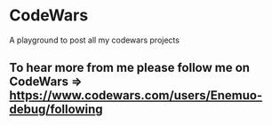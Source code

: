 # CodeWars
A playground to post all my codewars projects
## To hear more from me please follow me on CodeWars => https://www.codewars.com/users/Enemuo-debug/following
